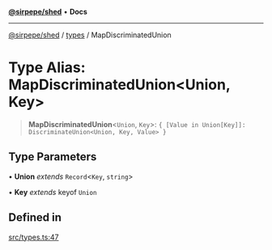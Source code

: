 [**@sirpepe/shed**](../../README.md) • **Docs**

***

[@sirpepe/shed](../../README.md) / [types](../README.md) / MapDiscriminatedUnion

# Type Alias: MapDiscriminatedUnion\<Union, Key\>

> **MapDiscriminatedUnion**\<`Union`, `Key`\>: `{ [Value in Union[Key]]: DiscriminateUnion<Union, Key, Value> }`

## Type Parameters

• **Union** *extends* `Record`\<`Key`, `string`\>

• **Key** *extends* keyof `Union`

## Defined in

[src/types.ts:47](https://github.com/SirPepe/shed/blob/36009fde0fee9ee53321ca81309876bbb49851e3/src/types.ts#L47)
